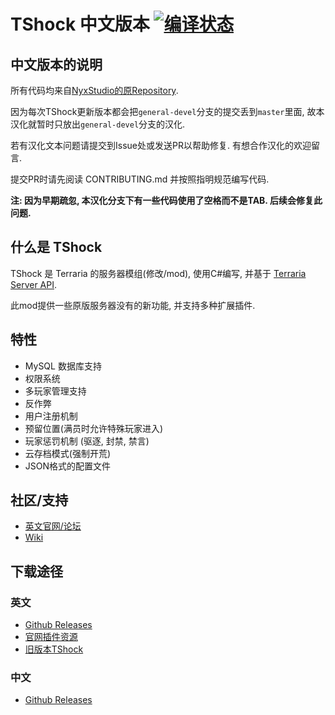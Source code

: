 # TShock 中文版本 [![编译状态](https://travis-ci.org/mistzzt/TShock.png?branch=adv-cn_dev)](https://travis-ci.org/mistzzt/TShock) 

## 中文版本的说明

所有代码均来自[NyxStudio的原Repository](https://github.com/NyxStudios/TShock).

因为每次TShock更新版本都会把`general-devel`分支的提交丢到`master`里面, 故本汉化就暂时只放出`general-devel`分支的汉化. 

若有汉化文本问题请提交到Issue处或发送PR以帮助修复. 有想合作汉化的欢迎留言.

提交PR时请先阅读 CONTRIBUTING.md 并按照指明规范编写代码.

**注: 因为早期疏忽, 本汉化分支下有一些代码使用了空格而不是TAB. 后续会修复此问题.**

## 什么是 TShock

TShock 是 Terraria 的服务器模组(修改/mod), 使用C#编写, 并基于 [Terraria Server API](https://github.com/NyxStudios/TerrariaAPI-Server). 

此mod提供一些原版服务器没有的新功能, 并支持多种扩展插件.

## 特性

* MySQL 数据库支持
* 权限系统
* 多玩家管理支持
* 反作弊
* 用户注册机制
* 预留位置(满员时允许特殊玩家进入)
* 玩家惩罚机制 (驱逐, 封禁, 禁言)
* 云存档模式(强制开荒)
* JSON格式的配置文件

## 社区/支持

* [英文官网/论坛](https://tshock.co/xf/)
* [Wiki](https://tshock.atlassian.net/wiki/display/TSHOCKPLUGINS/Home)

## 下载途径

### 英文
* [Github Releases](https://github.com/TShock/TShock/releases)
* [官网插件资源](https://tshock.co/xf/index.php?resources/)
* [旧版本TShock](https://github.com/TShock/TShock/downloads)

### 中文
* [Github Releases](https://github.com/mistzzt/TShock/releases)
